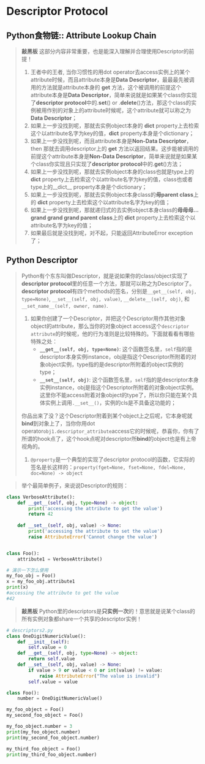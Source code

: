 # Descriptor Protocol

## Python食物链:: Attribute Lookup Chain
> **敲黑板** 这部分内容非常重要，也是能深入理解并合理使用Descriptor的前提！
>1. 王者中的王者, 当你习惯性的用dot operator去access实例上的某个attribute时候，而且attribute本身是**Data Descriptor**，最最最先被调用的方法就是attribute本身的 __get__ 方法，这个被调用的前提这个attribute本身是**Data Descriptor**，简单来说就是如果某个class你实现了**descriptor protocol**中的.__set__() or .__delete__()方法，那这个class的实例被用作别的对象上的attribute时候呢，这个attribute就可以称之为**Data Descriptor**；
>1. 如果上一步没找到呢，那就去实例object本身的 __dict__ property上去检索这个以attribute名字为key的值，__dict__ property本身是个dictionary；
>1. 如果上一步没找到呢，而且attribute本身是**Non-Data Descriptor**，then 那就去调用descriptor上的 __get__ 方法以返回结果。这步能被调用的前提这个attribute本身是**Non-Data Descriptor**，简单来说就是如果某个class你实现且只实现了**descriptor protocol**中的.__get__()方法；
>1. 如果上一步没找到呢，那就去实例object本身的class也就是type上的 __dict__ property上去检索这个以attribute名字为key的值，class也或者type上的__dict__ property本身是个dictionary；
>1. 如果上一步没找到呢，那就去实例object本身class的**母parent class**上的 __dict__ property上去检索这个以attribute名字为key的值；
>1. 如果上一步没找到呢，那就递归式的去实例object本身class的**母母母... grand grand grand parent class**上的 __dict__ property上去检索这个以attribute名字为key的值；
>1. 如果最后就是没找到呢，对不起，只能返回AttributeError exception了；
>
>

## Python Descriptor
> Python有个东东叫做Descriptor，就是说如果你的class/object实现了**descriptor protocol**里的任意一个方法，那就可以称之为Descriptor了。**descriptor protocol**有四个methods的签名，分别是`__get__(self, obj, type=None)`, `__set__(self, obj, value)`, `__delete__(self, obj)`, 和`__set_name__(self, owner, name)`.
>1. 如果你创建了一个Descriptor，并把这个Descriptor用作其他对象object的attribute，那么当你的对象object access这个`descriptor attribute`的时候呢，他的行为准则是比较特殊的。下面就看看有哪些特殊之处：
>       * **`__get__(self, obj, type=None)`**: 这个函数签名里，`self`指的是descriptor本身实例instance，obj是指这个Descriptor所附着的对象object实例，type指的是descriptor所附着的object实例的type；
>       * **`__set__(self, obj)`**: 这个函数签名里，`self`指的是descriptor本身实例instance，obj是指这个Descriptor所附着的对象object实例。这里你不能access附着对象object的type了，所以你只能在某个具体实例上调用`.__set__()`，实例的cls是不具备这功能的；
>
> 你品出来了没？这个Descriptor附着到某个object上之后呢，它本身呢就**bind**到对象上了，当你你用dot operator`obj1.descriptor_attribute`access它的时候呢，恭喜你，你有了所谓的hook点了，这个hook点呢对descriptor所**bind**的object也是有上帝视角的。
>1. `@property`是一个典型的实现了descriptor protocol的函数，它实际的签名是长这样的：`property(fget=None, fset=None, fdel=None, doc=None) -> object`
>

>举个最简单例子，来说说Descriptor的规则：
```python
class VerboseAttribute():
    def __get__(self, obj, type=None) -> object:
        print('accessing the attribute to get the value')
        return 42
        
    def __set__(self, obj, value) -> None:
        print('accessing the attribute to set the value')
        raise AttributeError('Cannot change the value')


class Foo():
    attribute1 = VerboseAttribute()

# 演示一下怎么使用
my_foo_obj = Foo()
x = my_foo_obj.attribute1
print(x)
#accessing the attribute to get the value
#42
```


> **敲黑板** Python里的descriptors是**只实例一次**的！意思就是说某个class的所有实例对象都share一个共享的descriptor实例！
```python
# descriptors2.py
class OneDigitNumericValue():
    def __init__(self):
        self.value = 0
    def __get__(self, obj, type=None) -> object:
        return self.value
    def __set__(self, obj, value) -> None:
        if value > 9 or value < 0 or int(value) != value:
            raise AttributeError("The value is invalid")
        self.value = value

class Foo():
    number = OneDigitNumericValue()

my_foo_object = Foo()
my_second_foo_object = Foo()

my_foo_object.number = 3
print(my_foo_object.number)
print(my_second_foo_object.number)

my_third_foo_object = Foo()
print(my_third_foo_object.number)
```